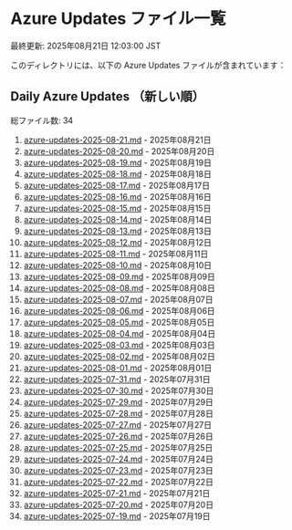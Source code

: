 # Azure Updates ファイル一覧

最終更新: 2025年08月21日 12:03:00 JST

このディレクトリには、以下の Azure Updates ファイルが含まれています：

## Daily Azure Updates （新しい順）

総ファイル数: 34

1. [azure-updates-2025-08-21.md](./azure-updates-2025-08-21.md) - 2025年08月21日
2. [azure-updates-2025-08-20.md](./azure-updates-2025-08-20.md) - 2025年08月20日
3. [azure-updates-2025-08-19.md](./azure-updates-2025-08-19.md) - 2025年08月19日
4. [azure-updates-2025-08-18.md](./azure-updates-2025-08-18.md) - 2025年08月18日
5. [azure-updates-2025-08-17.md](./azure-updates-2025-08-17.md) - 2025年08月17日
6. [azure-updates-2025-08-16.md](./azure-updates-2025-08-16.md) - 2025年08月16日
7. [azure-updates-2025-08-15.md](./azure-updates-2025-08-15.md) - 2025年08月15日
8. [azure-updates-2025-08-14.md](./azure-updates-2025-08-14.md) - 2025年08月14日
9. [azure-updates-2025-08-13.md](./azure-updates-2025-08-13.md) - 2025年08月13日
10. [azure-updates-2025-08-12.md](./azure-updates-2025-08-12.md) - 2025年08月12日
11. [azure-updates-2025-08-11.md](./azure-updates-2025-08-11.md) - 2025年08月11日
12. [azure-updates-2025-08-10.md](./azure-updates-2025-08-10.md) - 2025年08月10日
13. [azure-updates-2025-08-09.md](./azure-updates-2025-08-09.md) - 2025年08月09日
14. [azure-updates-2025-08-08.md](./azure-updates-2025-08-08.md) - 2025年08月08日
15. [azure-updates-2025-08-07.md](./azure-updates-2025-08-07.md) - 2025年08月07日
16. [azure-updates-2025-08-06.md](./azure-updates-2025-08-06.md) - 2025年08月06日
17. [azure-updates-2025-08-05.md](./azure-updates-2025-08-05.md) - 2025年08月05日
18. [azure-updates-2025-08-04.md](./azure-updates-2025-08-04.md) - 2025年08月04日
19. [azure-updates-2025-08-03.md](./azure-updates-2025-08-03.md) - 2025年08月03日
20. [azure-updates-2025-08-02.md](./azure-updates-2025-08-02.md) - 2025年08月02日
21. [azure-updates-2025-08-01.md](./azure-updates-2025-08-01.md) - 2025年08月01日
22. [azure-updates-2025-07-31.md](./azure-updates-2025-07-31.md) - 2025年07月31日
23. [azure-updates-2025-07-30.md](./azure-updates-2025-07-30.md) - 2025年07月30日
24. [azure-updates-2025-07-29.md](./azure-updates-2025-07-29.md) - 2025年07月29日
25. [azure-updates-2025-07-28.md](./azure-updates-2025-07-28.md) - 2025年07月28日
26. [azure-updates-2025-07-27.md](./azure-updates-2025-07-27.md) - 2025年07月27日
27. [azure-updates-2025-07-26.md](./azure-updates-2025-07-26.md) - 2025年07月26日
28. [azure-updates-2025-07-25.md](./azure-updates-2025-07-25.md) - 2025年07月25日
29. [azure-updates-2025-07-24.md](./azure-updates-2025-07-24.md) - 2025年07月24日
30. [azure-updates-2025-07-23.md](./azure-updates-2025-07-23.md) - 2025年07月23日
31. [azure-updates-2025-07-22.md](./azure-updates-2025-07-22.md) - 2025年07月22日
32. [azure-updates-2025-07-21.md](./azure-updates-2025-07-21.md) - 2025年07月21日
33. [azure-updates-2025-07-20.md](./azure-updates-2025-07-20.md) - 2025年07月20日
34. [azure-updates-2025-07-19.md](./azure-updates-2025-07-19.md) - 2025年07月19日
